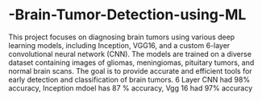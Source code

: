 # -Brain-Tumor-Detection-using-ML
This project focuses on diagnosing brain tumors using various deep learning models, including Inception, VGG16, and a custom 6-layer convolutional neural network (CNN). The models are trained on a diverse dataset containing images of gliomas, meningiomas, pituitary tumors, and normal brain scans. The goal is to provide accurate and efficient tools for early detection and classification of brain tumors.
6 Layer CNN had 98% accuracy, Inception mdoel has 87 % accuracy, Vgg 16 had 97% accuracy
